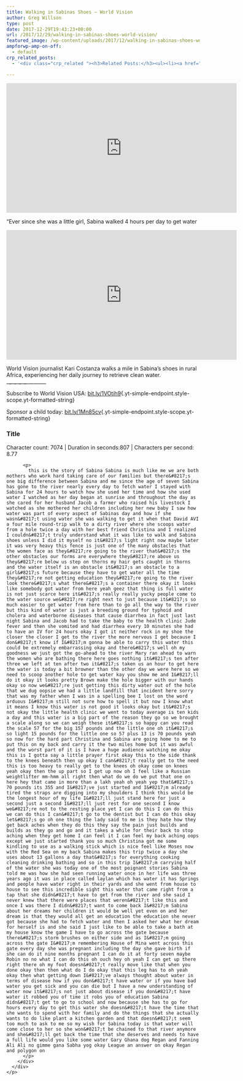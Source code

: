 ```yaml
---
title: Walking in Sabinas Shoes – World Vision
author: Greg Willson
type: post
date: 2017-12-29T19:43:23+00:00
url: /2017/12/29/walking-in-sabinas-shoes-world-vision/
featured_image: /wp-content/uploads/2017/12/walking-in-sabinas-shoes-world-v.jpg
ampforwp-amp-on-off:
  - default
crp_related_posts:
  - '<div class="crp_related "><h3>Related Posts:</h3><ul><li><a href="https://scdhub.org/2017/12/25/wastewater-treatment-and-biosolids-management/"    ><img src="https://scdhub.org/wp-content/uploads/2017/12/wastewater-treatment-and-biosoli-150x150.jpg" alt="Wastewater treatment and Biosolids management" title="Wastewater treatment and Biosolids management" width="150" height="150" class="crp_thumb crp_featured" /><span class="crp_title">Wastewater treatment and Biosolids management</span></a></li><li><a href="https://scdhub.org/2017/07/28/8006/"    ><img src="https://scdhub.org/wp-content/uploads/2017/07/hqdefault-150x150.jpg" alt="Music" title="Music" width="150" height="150" class="crp_thumb crp_featured" /><span class="crp_title">Music</span></a></li><li><a href="https://scdhub.org/2017/06/11/lead-contamination-beyond-flint-drinking-water-and-childrens-health/"    ><img src="https://scdhub.org/wp-content/uploads/2017/06/Screen-Shot-2017-06-10-at-10.17.39-PM-150x150.png" alt="Lead Contamination Beyond Flint: Drinking Water and Children&#8217;s Health" title="Lead Contamination Beyond Flint: Drinking Water and Children&#8217;s Health" width="150" height="150" class="crp_thumb crp_featured" /><span class="crp_title">Lead Contamination Beyond Flint: Drinking Water and&hellip;</span></a></li><li><a href="https://scdhub.org/2017/12/29/woman-carries-bucket-of-water-on-her-head-during-paris-marathon/"    ><img src="https://scdhub.org/wp-content/uploads/2017/12/woman-carries-bucket-of-water-on-150x150.jpg" alt="Woman Carries Bucket of Water On Her Head During Paris Marathon" title="Woman Carries Bucket of Water On Her Head During Paris Marathon" width="150" height="150" class="crp_thumb crp_featured" /><span class="crp_title">Woman Carries Bucket of Water On Her Head During&hellip;</span></a></li><li><a href="https://scdhub.org/2017/12/29/women-and-water-a-video-by-water-for-people-3/"    ><img src="https://scdhub.org/wp-content/uploads/2017/12/women-and-water-a-video-by-water-150x150.jpg" alt="Women and Water &#8211; a Video by Water For People" title="Women and Water &#8211; a Video by Water For People" width="150" height="150" class="crp_thumb crp_featured" /><span class="crp_title">Women and Water &#8211; a Video by Water For People</span></a></li><li><a href="https://scdhub.org/2017/06/09/lovin-is-what-i-got-sublime/"    ><img src="https://scdhub.org/wp-content/uploads/2017/06/lovin-is-what-i-got-8211-sublime-150x150.jpg" alt="Lovin is What I Got &#8211; Sublime" title="Lovin is What I Got &#8211; Sublime" width="150" height="150" class="crp_thumb crp_featured" /><span class="crp_title">Lovin is What I Got &#8211; Sublime</span></a></li></ul><div class="crp_clear"></div></div>'

---
```

<iframe width="600" height="338" src="https://www.youtube.com/embed/-bEtqZoD4V4?feature=oembed" frameborder="0" gesture="media" allow="encrypted-media" allowfullscreen></iframe>

&#8220;Ever since she was a little girl, Sabina walked 4 hours per day to get water

<iframe width="600" height="338" src="https://www.youtube.com/embed/GUgC2PXk2xU?feature=oembed" frameborder="0" gesture="media" allow="encrypted-media" allowfullscreen></iframe>

World Vision journalist Kari Costanza walks a mile in Sabina&#8217;s shoes in rural Africa, experiencing her daily journey to retrieve clean water. \___\___\___\___\___\___\___\___\___\_____

Subscribe to World Vision USA: [bit.ly/1VOtih9][1]{.yt-simple-endpoint.style-scope.yt-formatted-string}

Sponsor a child today: [bit.ly/1Mn85cv][2]{.yt-simple-endpoint.style-scope.yt-formatted-string}

<div class="accordion">
  <h3 class="panel-title">
    Title
  </h3>
  
  <div class="panel-content">
    <p>
      <div class="container">
        <div class="well">
          <p>
            Character count: 7074 | Duration in seconds:807 | Characters per second: 8.77
          </p>
          
          <p>
            this is the story of Sabina Sabina is much like me we are both mothers who work hard taking care of our families but there&#8217;s one big difference between Sabina and me since the age of seven Sabina has gone to the river nearly every day to fetch water I stayed with Sabina for 24 hours to watch how she used her time and how she used water I watched as her day began at sunrise and throughout the day as she cared for her husband Jacob a farmer who raised his livestock I watched as she mothered her children including her new baby I saw how water was part of every aspect of Sabinas day and how if she wasn&#8217;t using water she was walking to get it when that David AVI a four mile round-trip walk to a dirty river where she scoops water from a hole twice a day with her best friend Christina and I realized I couldn&#8217;t truly understand what it was like to walk and Sabina shoes unless I did it myself no it&#8217;s light right now maybe later it was very heavy this fence is just one of the many obstacles that the women face as they&#8217;re going to the river that&#8217;s the other obstacles our forms are everywhere they&#8217;re above us they&#8217;re below us step on thorns my hair gets caught in thorns and the water itself is an obstacle it&#8217;s an obstacle to a girl&#8217;s future because they have to get water all the time they&#8217;re not getting education they&#8217;re going to the river look there&#8217;s what there&#8217;s a container there okay it looks like somebody got water from here yeah geez that thing is full water is not just scarce here it&#8217;s really really yucky people come to the water source we&#8217;re right next to just because it&#8217;s so much easier to get water from here than to go all the way to the river but this kind of water is just a breeding ground for typhoid and cholera and waterborne diseases that cause diarrhea in fact just last night Sabina and Jacob had to take the baby to the health clinic Jude fever and then she vomited and had diarrhea every 10 minutes she had to have an IV for 24 hours okay I got it neither rock in my shoe the closer the closer I get to the river the more nervous I get because I don&#8217;t know if I&#8217;m gonna be able to carry this water this could be extremely embarrassing okay and there&#8217;s well oh my goodness we just got the go-ahead to the river Mary ran ahead to warn the women who are bathing there here goes nothing it&#8217;s ten after three we left at ten after two it&#8217;s taken us an hour to get here the water is today a bit browner than the other day we were here so we need to scoop another hole to get water kay you show me and I&#8217;ll do it okay it looks pretty Brown make the hole bigger with our hands okay so now we&#8217;re just getting this dirty water out of the hole that we dug oopsie we had a little landfill that incident here sorry that was my father when I was in a spelling bee I lost on the word arduous I&#8217;m still not sure how to spell it but now I know what it means I know this water is not good it looks okay but it&#8217;s not okay the little health clinic we went to today average is ten kids a day and this water is a big part of the reason they go so we brought a scale along so we can weigh these it&#8217;s so happy can you read the scale 57 for the big 157 pounds and the little one oh it&#8217;s so light 15 pounds for the little one so 57 plus 13 is 70 pounds yeah so now for the hard part Christina and Sabina are going home to me to put this on my back and carry it the two miles home but it was awful and the worst part of it is I have a huge audience watching me okay this is I gotta say a little prayer first okay this to the side thank to the knees beneath then up okay I can&#8217;t really get to the need this is too heavy to really get to the knees oh okay come on knees yeah okay then the up part so I get up now oh I feel like a Russian weightlifter mm-hmm all right then what do we do we put that one on here hey that came in more than a lakh yeah oh yeah yep that&#8217;s 70 pounds its 355 and I&#8217;ve just started and I&#8217;m already tired the straps are digging into my shoulders I think this would be the longest hour of my life I&#8217;ll just stand here for just a second just a second I&#8217;ll just rest for one second I know we&#8217;re not to the resting place yet I can do this I can do this we can do this I can&#8217;t go to the dentist but I can do this okay let&#8217;s go oh one thing the lady said to me is they hate how they get back aches when they do this they say the pain just builds and builds as they go and go and it takes a while for their back to stop aching when they get home I can feel it I can feel my back aching oops except we just started thank you so much Christina got me some kindling to use as a walking stick which is nice feel like Moses now with the Red Sea on my back Sabina makes this trip twice a day she uses about 13 gallons a day that&#8217;s for everything cooking cleaning drinking bathing and so in this trip I&#8217;m carrying half of the water she was today one of the most poignant stories Sabina told me was how she had seen running water once in her life was three years ago it was in place called laylan which has water it has Springs and people have water right in their yards and she went from house to house to see this incredible sight this water that came right from a tap that she didn&#8217;t have to get from the river and she said I never knew that there were places that weren&#8217;t like this and once I was there I didn&#8217;t want to come back I&#8217;m Sabina about her dreams her children it would be well yet even on and her dream is that they would all get an education the education she never got because she had to fetch water and then I asked her what her dream for herself is and she said I just like to be able to take a bath at my house know the game I have to go across the gate because there&#8217;s storm brushes on either side and as I&#8217;m going across the gate I&#8217;m remembering House of Mina went across this gate every day she was pregnant including the day she gave birth if she can do it nine months pregnant I can do it at forty seven maybe Robin no no what I can do this oh ouch hey oh yeah I can get up there right there oh my foot doesn&#8217;t really move like that when you done okay then then what do I do okay that this leg has to oh yeah okay then what getting down I&#8217;ve always thought about water in terms of disease how if you don&#8217;t have water or if you have bad water you get sick and you can die but I have a new understanding of water now it&#8217;s not just about disease if you don&#8217;t have water it robbed you of time it robs you of education Sabina didn&#8217;t get to go to school and now because she has to go for hours every day to get this water she doesn&#8217;t have the time that she wants to spend with her family and do the things that she actually wants to do like plant a kitchen garden and that doesn&#8217;t seem too much to ask to me so my wish for Sabina today is that water will come close to her so she won&#8217;t be chained to that river anymore and she&#8217;ll get back the time that she deserves and needs to have a full life would you like some water Gary Ghana dog Regan and Fanning Ali Ali no gimme gana Sabha yog okay League an answer on okay Regan and polygon on
          </p>
        </div>
      </div>
    </p>
  </div>
</div>

 [1]: https://www.youtube.com/redirect?q=http%3A%2F%2Fbit.ly%2F1VOtih9&event=video_description&v=-bEtqZoD4V4&redir_token=1SYDZpvtrQ-QyeadZhAF7nzD6158MTUxNDY2MjEzMEAxNTE0NTc1NzMw
 [2]: https://www.youtube.com/redirect?q=http%3A%2F%2Fbit.ly%2F1Mn85cv&event=video_description&v=-bEtqZoD4V4&redir_token=1SYDZpvtrQ-QyeadZhAF7nzD6158MTUxNDY2MjEzMEAxNTE0NTc1NzMw